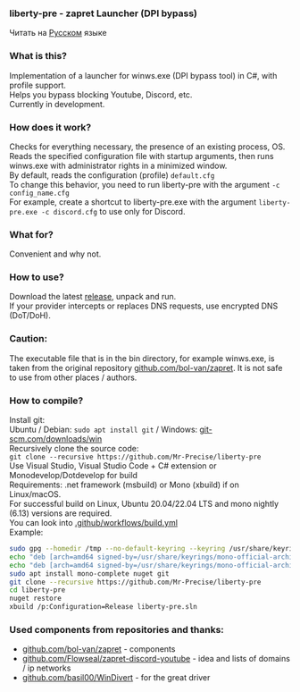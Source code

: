 ### liberty-pre - zapret Launcher (DPI bypass)

Читать на [Русском](README.md) языке

### What is this?
Implementation of a launcher for winws.exe (DPI bypass tool) in C#, with profile support.  
Helps you bypass blocking Youtube, Discord, etc.  
Currently in development.

### How does it work?
Checks for everything necessary, the presence of an existing process, OS.  
Reads the specified configuration file with startup arguments, then runs winws.exe with administrator rights in a minimized window.  
By default, reads the configuration (profile) `default.cfg`  
To change this behavior, you need to run liberty-pre with the argument `-c config_name.cfg`  
For example, create a shortcut to liberty-pre.exe with the argument `liberty-pre.exe -c discord.cfg` to use only for Discord.

### What for?
Convenient and why not.

### How to use?
Download the latest [release](https://github.com/Mr-Precise/liberty-pre/releases/latest), unpack and run.  
If your provider intercepts or replaces DNS requests, use encrypted DNS (DoT/DoH).

### Caution:
The executable file that is in the bin directory, for example winws.exe, is taken from the original repository [github.com/bol-van/zapret](https://github.com/bol-van/zapret). It is not safe to use from other places / authors.

### How to compile?
Install git:  
Ubuntu / Debian: `sudo apt install git` / Windows: [git-scm.com/downloads/win](https://git-scm.com/downloads/win)  
Recursively clone the source code:  
`git clone --recursive https://github.com/Mr-Precise/liberty-pre`  
Use Visual Studio, Visual Studio Code + C# extension or Monodevelop/Dotdevelop for build  
Requirements: .net framework (msbuild) or Mono (xbuild) if on Linux/macOS.  
For successful build on Linux, Ubuntu 20.04/22.04 LTS and mono nightly (6.13) versions are required.  
You can look into [.github/workflows/build.yml](.github/workflows/build.yml#L24)  
Example:
```sh
sudo gpg --homedir /tmp --no-default-keyring --keyring /usr/share/keyrings/mono-official-archive-keyring.gpg --keyserver hkp://keyserver.ubuntu.com:80 --recv-keys 3FA7E0328081BFF6A14DA29AA6A19B38D3D831EF
echo "deb [arch=amd64 signed-by=/usr/share/keyrings/mono-official-archive-keyring.gpg] https://download.mono-project.com/repo/ubuntu nightly-focal main" | sudo tee /etc/apt/sources.list.d/mono-official-nightly.list
echo "deb [arch=amd64 signed-by=/usr/share/keyrings/mono-official-archive-keyring.gpg] https://download.mono-project.com/repo/ubuntu preview-focal main" | sudo tee /etc/apt/sources.list.d/mono-official-preview.list
sudo apt install mono-complete nuget git
git clone --recursive https://github.com/Mr-Precise/liberty-pre
cd liberty-pre
nuget restore
xbuild /p:Configuration=Release liberty-pre.sln
```

### Used components from repositories and thanks:
* [github.com/bol-van/zapret](https://github.com/bol-van/zapret) - components
* [github.com/Flowseal/zapret-discord-youtube](https://github.com/Flowseal/zapret-discord-youtube) - idea and lists of domains / ip networks
* [github.com/basil00/WinDivert](https://github.com/basil00/WinDivert) - for the great driver
